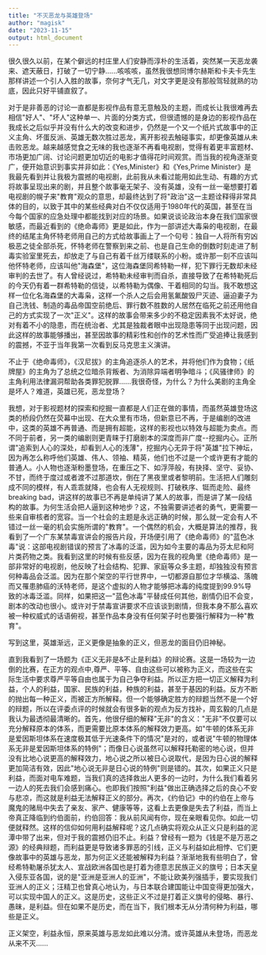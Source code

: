 ```yaml
---
title: "不灭恶龙与英雄登场"
author: "magisk"
date: "2023-11-15"
output: html_document
---
```


<!--more-->

很久很久以前，在某个僻远的村庄里人们安静而淳朴的生活着，突然某一天恶龙袭来、遮天蔽日，打破了一切宁静......咳咳咳，虽然我很想同博尔赫斯和卡夫卡先生那样讲述一个引人入胜的故事，奈何才气无几，对文字更是没有那般驾轻就熟的功底，因此只好平铺直叙了。

对于是非善恶的讨论一直都是影视作品有意无意触及的主题，而成长让我很难再去相信"好人"、"坏人"这种单一、片面的分类方式，但很遗憾的是身边的影视作品在我成长之后似乎并没有什么大的改变和进步，仍然是一个又一个纸片式故事中的正义主角、坏蛋反派、英雄无数次胜过恶龙，离开影视去触碰事实，却更像英雄从未击败恶龙。越来越感觉食之无味的我也逐渐不再看电视剧，觉得有着更丰富题材、市场更加广阔、讨论问题更加切近的电影才值得花时间观赏。而当我的视角逐渐变广，便开始意识到事实并非如此：《Yes,Minister》和《Yes,Prime Minister》是我最先看到并让我极为震撼的电视剧，此前我从未看过能用如此生动、有趣的方式将故事呈现出来的剧，并且整个故事毫无架子、没有英雄，没有一丝一毫想要打着电视剧的幌子来"教育"观众的意思，却最终达到了将"政治"这一主题诠释得非常具体的目的，以致于其中的某些经典对白不仅仅适用于1980年代的英国，甚至在当今每个国家的应急处理中都能找到对应的场景。如果说谈论政治本身在我们国家很敏感，而最近看到的《绝命毒师》更是如此，作为一部讲述大毒枭的电视剧，在最终的结尾主角怀特老师用自己的方式给故事画上了一个句号：独自一人将所有穷凶极恶之徒全部杀死，怀特老师在警察到来之前、也是自己生命的倒数时刻走进了制毒实验室里死去，却放走了与自己有着千丝万缕联系的小粉。或许那一刻不应该叫他怀特老师，应该叫他"海森堡"，这位海森堡同希特勒一样，犯下罪行无数却未经审判的去世了。有人曾经说过，希特勒未经审判而自杀，直接导致了在希特勒死后的今天仍有着一群希特勒的信徒，以希特勒为偶像、干着相同的勾当。我不敢想这样一位化名海森堡的大毒枭，这样一个杀人之后会用氢氟酸毁尸灭迹、逼迫妻子为自己洗钱、制造的毒品帝国空前绝后、罪行数不胜数的人居然在临死之前还用他自己的方式实现了一次"正义"。这样的故事会带来多少的不稳定因素我不太好说，绝对有着不小的隐患，而在统治者、尤其是独裁者眼中出现隐患等同于出现问题，因此这样的故事能够播出，甚至因故事的精彩性和创作的艺术性而广受追捧让我感到的震撼，不亚于当年我第一次看到反马克思主义演讲。

不止于《绝命毒师》，《汉尼拔》的主角追逐杀人的艺术，并将他们作为食物；《纸牌屋》的主角为了总统之位暗杀背叛者、为消除异端者明争暗斗；《风骚律师》的主角利用法律漏洞帮助各类罪犯脱罪......我很奇怪，为什么？为什么美剧的主角全是坏人？难道，英雄已死，恶龙登场？

我想，对于影视题材的探索和挖掘一直都是人们正在做的事情，而虽然英雄登场这类的桥段仍然在荧幕中出现、在大众里有市场，但新意已不再，于是编剧的改进中，这类的英雄不再普通、而是拥有超能，这样的影视也以特效与超能为卖点。而不同于前者，另一类的编剧则更青睐于打磨剧本的深度而非广度--挖掘内心。正所谓"追索到人心的深处，却看到人心的浅薄"，挖掘内心无异于将"英雄"拉下神坛，因为再怎么称呼他们英雄、伟人、领袖、精英，他们也不过是一个或许更有才能的普通人。小人物也逐渐粉墨登场，在重压之下、如浮萍般，有抉择、坚守、妥协、不甘，而终于度过或者渡不过那道坎，倒在了黑夜里或者黎明前。生活把人们雕刻成不同的模样，有人乖乖就降，也会有人无视规则、打破秩序、铤而走险、最终breaking bad，讲这样的故事已不再是单纯讲了某人的故事，而是讲了某一段结构的故事。为何生活会把人逼到这种地步？这，不独需要讲述者的勇气，更需要一些来自审核者的宽容。当一个社会的主题是永远正确的时候，那么就一定会有人不错过一丝一毫的机会实施所谓的"教育"。一个偶然的机会，大概是算法的推荐，我看到了一个广东某禁毒宣讲会的报告片段，开场便引用了《绝命毒师》的"蓝色冰毒"说：这部电视剧错误的预言了冰毒的泛滥，因为如今主要的毒品为芬太尼和阿片类药物之类。我看到这里的时候有些反感，因为在我的视角里《绝命毒师》是一部非常好的电视剧，他反映了社会结构、犯罪、家庭等众多主题，却独独没有预言何种毒品会泛滥。因为在那个架空的平行世界中，一切都源自那位才华横溢、落魄而又罹患肺癌的沃特老师，是这个虚拟的人物才能够把冰毒的纯度提到99.9%导致的冰毒泛滥。同样，如果把这一"蓝色冰毒"平替成任何其他，剧情仍旧不会变，剧本的改动也很小。或许对于禁毒宣讲要求不应该谈到剧情，但我本身不那么喜欢被一种权威式的话语俯视，甚至作品本身没有任何架子时也要强行解释为一种"教育"。

写到这里，英雄渐远，正义更像是抽象的正义，但恶龙的面目仍旧神秘。

直到我看到了一场题为《正义无非是&不止是利益》的辩论赛。这是一场较为一边倒的比赛，在正方的观点中,尊严、平等、自由这些可以被称为正义，而这些在实际生活中要求尊严平等自由也属于为自己争夺利益。所以正方把一切正义解释为利益，个人的利益，国家、民族的利益，种族的利益，甚至于基因的利益。反方不断的抛出每一种正义，而被正方所解释。但一个能够确定胜方的辩题当然不是一个好的辩题，所以在评委点评的时候就会有很多新的观点为反方找补，周玄毅的几点是我认为最透彻最清晰的。首先，他很仔细的解释"无非"的含义："无非"不仅要可以充分解释原本的体系，而更需要比原本体系的解释效力更高。如"牛顿的体系无非是爱因斯坦体系在速度极其低于光速条件下的情况"是对的，或者说"牛顿的物理体系无非是爱因斯坦体系的特例"；而像日心说虽然可以解释托勒密的地心说，但并没有比地心说更高的解释效力，地心说之所以被日心说取代，是因为日心说的解释更加简洁有效，因此"地心说无非是日心说的特例"则是错的。其次，如果正义只是利益，而面对电车难题，当我们真的选择救出人更多的一边时，为什么我们看着另一边人的死去我们会感到痛心。也即我们按照"利益"做出正确选择之后的良心不安与悲凉，而这就是利益无法解释正义的部分。再次，《约伯记》中的约伯在上帝与魔鬼的赌局中失去了亲友、家产、健康等等，这看上去更像是失去了利益，而当上帝真正降临到约伯面前，约伯回答：我从前风闻有你，现在亲眼看见你。如此一切便就释然。这样的信仰如何用利益解释呢？这几点确实将观众从正义只是利益的泥潭中带了出来，但对于我的震撼仍旧不止。利益？曾经有一题为《钱是不是万恶之源》的经典辩题，而利益更是导致诸多罪恶的引线，正义与利益如此相悖、它们更像故事中的英雄与恶龙，那为何正义还能被解释为利益？渐渐地我有些明白了，曾经希特勒屠杀犹太人、宣战欧洲各国也是打着为德意志民族正义的旗号；日本天皇入侵东亚各国，说的是"亚洲是亚洲人的亚洲"，不能让欧美列强插手，要实现我们亚洲人的正义；汪精卫也曾真心地认为，与日本联合建国能让中国变得更加强大，可以实现中国人的正义。这是历史，这些正义不过是打着正义旗号的侵略、暴行、愚昧，是利益。但在如果不是历史，而在当下，我们根本无从分清何种为利益，哪些是正义。

正义架空，利益永恒，原来英雄与恶龙如此难以分清。或许英雄从未登场，而恶龙从来不灭......





